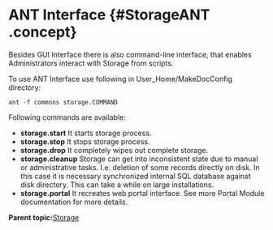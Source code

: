 # ANT Interface {#StorageANT .concept}

Besides GUI Interface there is also command-line interface, that enables Administrators interact with Storage from scripts.

To use ANT Interface use following in User\_Home/MakeDocConfig directory:

```
ant -f commons storage.COMMAND
```

Following commands are available:

-   **storage.start** It starts storage process.
-   **storage.stop** It stops storage process.
-   **storage.drop** It completely wipes out complete storage.
-   **storage.cleanup** Storage can get into inconsistent state due to manual or administrative tasks. I.e. deletion of some records directly on disk. In this case it is necessary synchronized internal SQL database against disk directory. This can take a while on large installations.
-   **storage.portal** It recreates web portal interface. See more Portal Module documentation for more details.

**Parent topic:**[Storage](../../../modules/base/storage/index.md)

